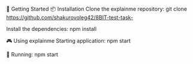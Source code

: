 🚀 Getting Started
📦 Installation
Clone the explainme repository:
git clone https://github.com/shakurovoleg42/8BIT-test-task-

Install the dependencies:
npm install

🎮 Using explainme
Starting application:
npm start

🧪 Running:
npm start